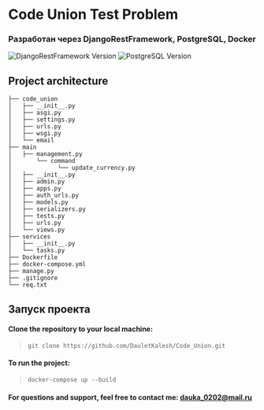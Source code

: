 # Code Union Test Problem

### Разработан через **DjangoRestFramework, PostgreSQL, Docker** 
![DjangoRestFramework Version](https://img.shields.io/badge/djangorestframework-3.0.0-orange)
![PostgreSQL Version](https://img.shields.io/badge/postgre-3.0.0-blue.svg)

## Project architecture
```
├── code_union
│   ├── __init__.py
│   ├── asgi.py
│   ├── settings.py
│   ├── urls.py
│   ├── wsgi.py
│   └── email
├── main
│   ├── management.py
│       └── command
│             └── update_currency.py
│   ├── __init__.py
│   ├── admin.py
│   ├── apps.py
│   ├── auth_urls.py
│   ├── models.py
│   ├── serializers.py
│   ├── tests.py
│   ├── urls.py
│   └── views.py
├── services
│   ├── __init__.py
│   └── tasks.py
├── Dockerfile
├── docker-compose.yml
├── manage.py
├── .gitignore
└── req.txt
```

## Запуск проекта
#### Clone the repository to your local machine:
>`git clone https://github.com/DauletKalesh/Code_Union.git`

#### To run the project:

>`docker-compose up --build`

#### For questions and support, feel free to contact me: dauka_0202@mail.ru